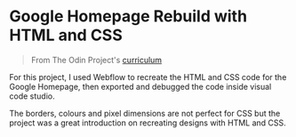 # Google Homepage Rebuild with HTML and CSS
> From The Odin Project's [curriculum](http://www.theodinproject.com/courses/web-development-101/lessons/html-css)

For this project, I used Webflow to recreate the HTML and CSS code for the Google Homepage, then exported and debugged the code inside visual code studio.

The borders, colours and pixel dimensions are not perfect for CSS but the project was a great introduction on recreating designs with HTML and CSS.
